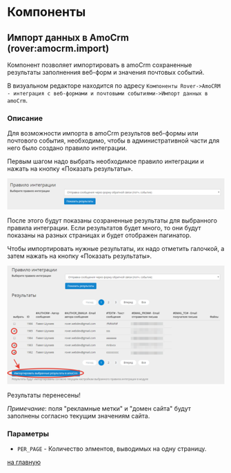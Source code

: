 # Компоненты
## Импорт данных в AmoCrm (rover:amocrm.import)
Компонент позволяет импортировать в amoCrm сохраненные результаты заполненния веб-форм и значения почтовых событий.
 
В визуальном редакторе находится по адресу `Компоненты Rover->AmoCRM - интеграция с веб-формами и почтовыми событиями->Импорт данных в amoCrm`.

### Описание
Для возможности импорта в amoCrm результов веб-формы или почтового события, необходимо, чтобы в административной части для него было создано правило интеграции.
 
Первым шагом надо выбрать необходимое правило интеграции и нажать на кнопку «Показать результаты».
 
![Выбор правила интеграции](./components/import-1.png)
 
После этого будут показаны созраненные результаты для выбранного правила интеграции. Если результатов будет много, то они будут показаны на разных страницах и будет отображен пагинатор.

Чтобы импортировать нужные результаты, их надо отметить галочкой, а затем нажать на кнопку «Показать результаты».

![Выбор правила интеграции](./components/import-2.png)

Результаты перенесены!

<i>Примечание</i>: поля "рекламные метки" и "домен сайта" будут заполнены согласно текущим значениям сайта.

### Параметры
* `PER_PAGE` - Количество элментов, выводимых на одну страницу.

[на главную](./README.MD)
